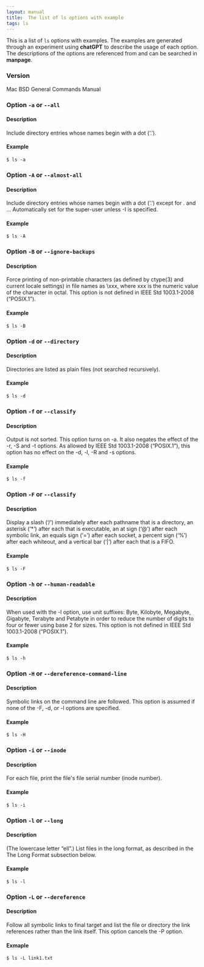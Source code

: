 ```yaml
---
layout: manual
title:  The list of ls options with example
tags: ls
---
```


This is a list of `ls` options with examples. The examples are generated through an experiment using **chatGPT** to describe the usage of each option. The descriptions of the options are referenced from and can be searched in **manpage**.

### Version

Mac BSD General Commands Manual

### Option `-a` or `--all`

#### Description

Include directory entries whose names begin with a dot (‘.’).

#### Example

```
$ ls -a
```

### Option `-A` or `--almost-all`

#### Description

Include directory entries whose names begin with a dot (‘.’) except for . and ...  Automatically set for the super-user unless -I is specified.

#### Example

```
$ ls -A
```

### Option `-B` or `--ignore-backups`

#### Description

Force printing of non-printable characters (as defined by ctype(3) and current locale settings) in file names as \xxx, where xxx is the numeric value of the character in octal.  This option is not defined in IEEE Std 1003.1-2008 (“POSIX.1”).

#### Example

```
$ ls -B
```

### Option `-d` or `--directory`

#### Description

Directories are listed as plain files (not searched recursively).

#### Example

```
$ ls -d
```

### Option `-f` or `--classify`

#### Description

Output is not sorted.  This option turns on -a.  It also negates the effect of the -r, -S and -t options.  As allowed by IEEE Std 1003.1-2008 (“POSIX.1”), this option has no effect on the -d, -l, -R and -s options.

#### Example

```
$ ls -f
```

### Option `-F` or `--classify`

#### Description

Display a slash (‘/’) immediately after each pathname that is a directory, an asterisk (‘*’) after each that is executable, an at sign (‘@’) after each symbolic link, an equals sign (‘=’) after each socket, a percent sign (‘%’) after each whiteout, and a vertical bar (‘|’) after each that is a FIFO.

#### Example

```
$ ls -F
```

### Option `-h` or `--human-readable`

#### Description

When used with the -l option, use unit suffixes: Byte, Kilobyte, Megabyte, Gigabyte, Terabyte and Petabyte in order to reduce the number of digits to four or fewer using base 2 for sizes.  This option is not defined in IEEE Std 1003.1-2008 (“POSIX.1”).

#### Example

```
$ ls -h
```

### Option `-H` or `--dereference-command-line`

#### Description

Symbolic links on the command line are followed.  This option is assumed if none of the -F, -d, or -l options are specified.

#### Example

```
$ ls -H
```

### Option `-i` or `--inode`

#### Description

For each file, print the file's file serial number (inode number).

#### Example

```
$ ls -i
```

### Option `-l` or `--long`

#### Description

(The lowercase letter “ell”.) List files in the long format, as described in the The Long Format subsection below.

#### Example

```
$ ls -l
```

### Option `-L` or `--dereference`

#### Description

Follow all symbolic links to final target and list the file or directory the link references rather than the link itself.  This option cancels the -P option.

#### Exmaple

```
$ ls -L link1.txt
```
